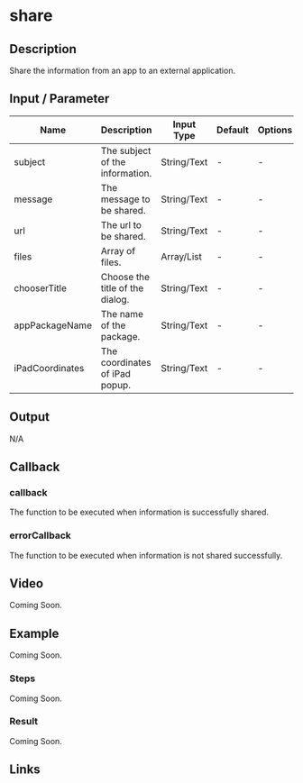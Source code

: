 # share

## Description

Share the information from an app to an external application.

## Input / Parameter

| Name | Description | Input Type | Default | Options | Required |
| ------ | ------ | ------ | ------ | ------ | ------ |
| subject | The subject of the information. | String/Text | - | - | No |
| message | The message to be shared. | String/Text | - | - | No | 
| url | The url to be shared. | String/Text | - | - | Yes | 
| files | Array of files. | Array/List | - | - | Yes |
| chooserTitle | Choose the title of the dialog. | String/Text | - | - | Yes |
| appPackageName | The name of the package. | String/Text | - | - | Yes |
| iPadCoordinates | The coordinates of iPad popup. | String/Text | - | - | Yes |

## Output

N/A

## Callback

### callback

The function to be executed when information is successfully shared.

### errorCallback

The function to be executed when information is not shared successfully.

## Video

Coming Soon.

<!-- Format: [![Video]({image-path})]({url-link}) -->

## Example

Coming Soon.

<!-- Share a scenario, like a user requirements. -->

### Steps

Coming Soon.

<!-- Show the steps and share some screenshots.

1. .....

Format: ![]({image-path}) -->

### Result

Coming Soon.

<!-- Explain the output.

Format: ![]({image-path}) -->

## Links